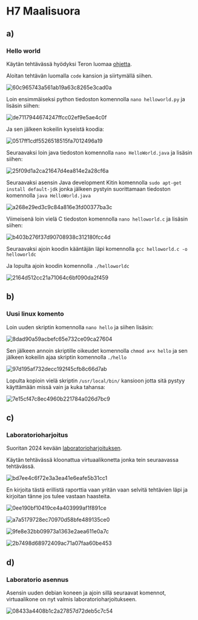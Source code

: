 # H7 Maalisuora

## a) 

### Hello world

Käytän tehtävässä hyödyksi Teron luomaa [ohjetta](https://terokarvinen.com/2018/hello-python3-bash-c-c-go-lua-ruby-java-programming-languages-on-ubuntu-18-04/).

Aloitan tehtävän luomalla `code` kansion ja siirtymällä siihen.

![60c965743a561ab19a63c8265e3cad0a](https://github.com/user-attachments/assets/1246ca15-2909-4c2d-ab22-09abe62af062)

Loin ensimmäiseksi python tiedoston komennolla `nano helloworld.py` ja lisäsin siihen:

![de7117944674247ffcc02ef9e5ae4c0f](https://github.com/user-attachments/assets/e8ced452-596f-4634-9412-12e8b8a72c19)

Ja sen jälkeen kokeilin kyseistä koodia:

![0517ff1cdf5526518515fa7012496a19](https://github.com/user-attachments/assets/d9c21282-aa3b-4184-ab66-37faaf26e1c2)

Seuraavaksi loin java tiedoston komennolla `nano HelloWorld.java` ja lisäsin siihen:

![25f09d1a2ca21647d4ea814e2a28cf6a](https://github.com/user-attachments/assets/e5527673-c2ea-40ff-9d54-2c2c3473d25f)

Seuraavaksi asensin Java development Kitin komennolla `sudo apt-get install default-jdk` jonka jälkeen pystyin suorittamaan tiedoston komennolla `java HelloWorld.java`

![a268e29ed3c9c84a816e3fd00377ba3c](https://github.com/user-attachments/assets/7d4589e1-3d47-4f56-96ad-5551d1df9f9d)

Viimeisenä loin vielä C tiedoston komennolla `nano helloworld.c` ja lisäsin siihen:

![b403b276f37d90708938c312180fcc4d](https://github.com/user-attachments/assets/1aa0e206-7841-407d-aaef-311dc93b32aa)

Seuraavaksi ajoin koodin kääntäjän läpi komennolla `gcc helloworld.c -o helloworldc`

Ja lopulta ajoin koodin komennolla `./helloworldc`

![2164d512cc21a71064c6bf090da2f459](https://github.com/user-attachments/assets/11bd8934-4f84-48f3-8ec3-cf8e02020ce1)

## b)

### Uusi linux komento

Loin uuden skriptin komennolla `nano hello` ja siihen lisäsin:

![8dad90a59acbefc65e732ce09ca27604](https://github.com/user-attachments/assets/0f96083a-12b1-4260-9007-9d346ac19d02)

Sen jälkeen annoin skriptille oikeudet komennolla `chmod a+x hello` ja sen jälkeen kokeilin ajaa skriptin komennolla `./hello`

![97d195af732decc192f45cfb8c66d7ab](https://github.com/user-attachments/assets/c0f0b443-2f60-4263-ab23-571e432879da)

Lopulta kopioin vielä skriptin `/usr/local/bin/` kansioon jotta sitä pystyy käyttämään missä vain ja kuka tahansa:

![7e15cf47c8ec4960b221784a026d7bc9](https://github.com/user-attachments/assets/0cc232f2-d591-48a1-a2ec-a67d7479fc3d)

## c)

### Laboratorioharjoitus

Suoritan 2024 kevään [laboratorioharjoituksen](https://terokarvinen.com/2024/arvioitava-laboratorioharjoitus-2024-linux-palvelimet/).

Käytän tehtävässä kloonattua virtuaalikonetta jonka tein seuraavassa tehtävässä.

![bd7ee4c6f72e3a3ea41e6eafe5b31cc1](https://github.com/user-attachments/assets/d6c03bee-38dd-4f5f-b8c0-8d9da84018a4)

En kirjoita tästä erillistä raporttia vaan yritän vaan selvitä tehtävien läpi ja kirjoitan tänne jos tulee vastaan haasteita.

![0ee190bf10419ce4a403999af1f891ce](https://github.com/user-attachments/assets/aa90869a-efe4-4cd1-9769-d5bade6fcad2)

![a7a5179728ec70970d58bfe489135ce0](https://github.com/user-attachments/assets/b2f57122-51a0-4224-a6d1-ef9c31b6e97a)

![9fe8e32bb09973a1363e2aea611e0a7c](https://github.com/user-attachments/assets/4e9855ce-f6cb-4055-a52f-43a4b27207ce)

![2b7498d68972409ac71a07faa60be453](https://github.com/user-attachments/assets/c2e2128d-f06b-44fe-8423-34026006a462)

## d)

### Laboratorio asennus

Asensin uuden debian koneen ja ajoin sillä seuraavat komennot, virtuaalikone on nyt valmis laboratorioharjoitukseen.

![08433a4408b1c2a27857d72deb5c7c54](https://github.com/user-attachments/assets/6150490d-8ae6-4ecf-8e00-a05c12d22e1c)

